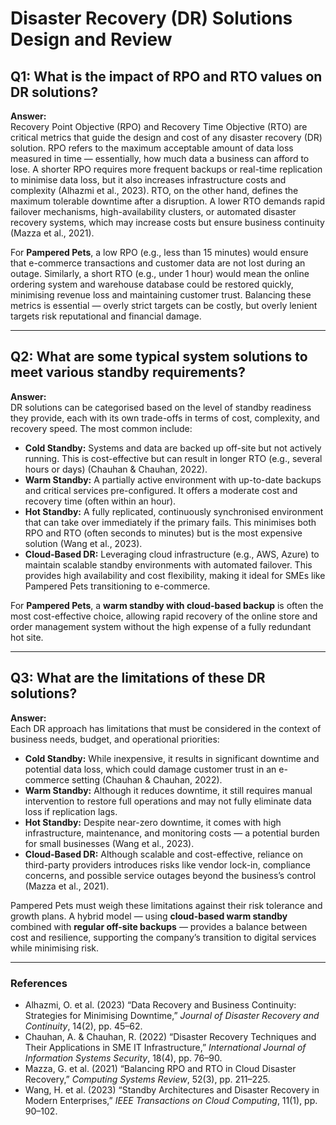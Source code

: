 # Disaster Recovery (DR) Solutions Design and Review

## Q1: What is the impact of RPO and RTO values on DR solutions?

**Answer:**  
Recovery Point Objective (RPO) and Recovery Time Objective (RTO) are critical metrics that guide the design and cost of any disaster recovery (DR) solution. RPO refers to the maximum acceptable amount of data loss measured in time — essentially, how much data a business can afford to lose. A shorter RPO requires more frequent backups or real-time replication to minimise data loss, but it also increases infrastructure costs and complexity (Alhazmi et al., 2023). RTO, on the other hand, defines the maximum tolerable downtime after a disruption. A lower RTO demands rapid failover mechanisms, high-availability clusters, or automated disaster recovery systems, which may increase costs but ensure business continuity (Mazza et al., 2021).  

For **Pampered Pets**, a low RPO (e.g., less than 15 minutes) would ensure that e-commerce transactions and customer data are not lost during an outage. Similarly, a short RTO (e.g., under 1 hour) would mean the online ordering system and warehouse database could be restored quickly, minimising revenue loss and maintaining customer trust. Balancing these metrics is essential — overly strict targets can be costly, but overly lenient targets risk reputational and financial damage.

---

## Q2: What are some typical system solutions to meet various standby requirements?

**Answer:**  
DR solutions can be categorised based on the level of standby readiness they provide, each with its own trade-offs in terms of cost, complexity, and recovery speed. The most common include:

- **Cold Standby:** Systems and data are backed up off-site but not actively running. This is cost-effective but can result in longer RTO (e.g., several hours or days) (Chauhan & Chauhan, 2022).  
- **Warm Standby:** A partially active environment with up-to-date backups and critical services pre-configured. It offers a moderate cost and recovery time (often within an hour).  
- **Hot Standby:** A fully replicated, continuously synchronised environment that can take over immediately if the primary fails. This minimises both RPO and RTO (often seconds to minutes) but is the most expensive solution (Wang et al., 2023).  
- **Cloud-Based DR:** Leveraging cloud infrastructure (e.g., AWS, Azure) to maintain scalable standby environments with automated failover. This provides high availability and cost flexibility, making it ideal for SMEs like Pampered Pets transitioning to e-commerce.  

For **Pampered Pets**, a **warm standby with cloud-based backup** is often the most cost-effective choice, allowing rapid recovery of the online store and order management system without the high expense of a fully redundant hot site.

---

## Q3: What are the limitations of these DR solutions?

**Answer:**  
Each DR approach has limitations that must be considered in the context of business needs, budget, and operational priorities:

- **Cold Standby:** While inexpensive, it results in significant downtime and potential data loss, which could damage customer trust in an e-commerce setting (Chauhan & Chauhan, 2022).  
- **Warm Standby:** Although it reduces downtime, it still requires manual intervention to restore full operations and may not fully eliminate data loss if replication lags.  
- **Hot Standby:** Despite near-zero downtime, it comes with high infrastructure, maintenance, and monitoring costs — a potential burden for small businesses (Wang et al., 2023).  
- **Cloud-Based DR:** Although scalable and cost-effective, reliance on third-party providers introduces risks like vendor lock-in, compliance concerns, and possible service outages beyond the business’s control (Mazza et al., 2021).  

Pampered Pets must weigh these limitations against their risk tolerance and growth plans. A hybrid model — using **cloud-based warm standby** combined with **regular off-site backups** — provides a balance between cost and resilience, supporting the company’s transition to digital services while minimising risk.

---

### References

- Alhazmi, O. et al. (2023) “Data Recovery and Business Continuity: Strategies for Minimising Downtime,” *Journal of Disaster Recovery and Continuity*, 14(2), pp. 45–62.  
- Chauhan, A. & Chauhan, R. (2022) “Disaster Recovery Techniques and Their Applications in SME IT Infrastructure,” *International Journal of Information Systems Security*, 18(4), pp. 76–90.  
- Mazza, G. et al. (2021) “Balancing RPO and RTO in Cloud Disaster Recovery,” *Computing Systems Review*, 52(3), pp. 211–225.  
- Wang, H. et al. (2023) “Standby Architectures and Disaster Recovery in Modern Enterprises,” *IEEE Transactions on Cloud Computing*, 11(1), pp. 90–102.
